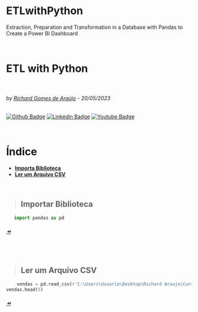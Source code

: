 # ETLwithPython
Extraction, Preparation and Transformation in a Database with Pandas to Create a Power BI Dashboard
<p>  <br>
  </p>
  
# ETL with Python 
<p>  <br>
  </p>

###### by [Richard Gomes de Araújo](https://github.com/RichardGomesDeAraujo) - 20/05/2023
[![Github Badge](https://img.shields.io/badge/-Github-000?style=flat-square&logo=Github&logoColor=white&link=https://github.com/RichardGomesDeAraujo)](https://github.com/RichardGomesDeAraujo)
[![Linkedin Badge](https://img.shields.io/badge/-LinkedIn-blue?style=flat-square&logo=Linkedin&logoColor=white&link=https://www.linkedin.com/in/richardaraujoanalistadedados/)](https://www.linkedin.com/in/richardaraujoanalistadedados/)
[![Youtube Badge](https://img.shields.io/badge/-YouTube-ff0000?style=flat-square&labelColor=ff0000&logo=youtube&logoColor=white&link=https://www.youtube.com/channel/UCc_jlqHut_GkXc8ahgQHOOw)](https://www.youtube.com/channel/UCc_jlqHut_GkXc8ahgQHOOw)
<p>  <br>
  </p>
  
# Índice
- [**Importa Biblioteca**](README.md#Importar-Biblioteca)
- [**Ler um Arquivo CSV**](README.md#Ler-um-Arquivo-CSV)


<p>  <br>
  </p>
  
>## Importar Biblioteca
```PYTHON
   import pandas as pd
```
###### [⏪](README.md#Índice)
<p>  <br>
  </p>

>## Ler um Arquivo CSV
```PYTHON
    vendas = pd.read_csv(r'C:\Users\Usuario\Desktop\Richard Araujo\Currículos\Entrevistas\Testes\Kliente 360\Arquivos\Vendas.csv', sep = ';')
vendas.head(5)
```
###### [⏪](README.md#Índice)
<p>  <br>
  </p>
  
